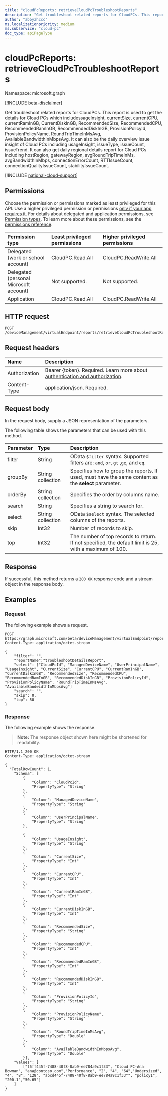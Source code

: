 ```yaml
---
title: "cloudPcReports: retrieveCloudPcTroubleshootReports"
description: "Get troubleshoot related reports for CloudPCs. This report is used to get the details for Cloud PCs which includessageInsight, currentSize, currentCPU, currentRamInGB, CurrentDiskInGB, RecommendedSize, RecommendedCPU, RecommendedRamInGB, RecommendedDiskInGB, ProvisionPolicyId, ProvisionPolicyName, RoundTripTimeInMsAvg, AvailableBandwidthInMbpsAvg. It can also be the daily overview issue insight of Cloud PCs including usageInsight, issueType, issueCount, issueTrend. It can also get daily  regional details report for Cloud PCs including hostRegion, gatewayRegion, avgRoundTripTimeInMs, avgBandwidthInMbps, connectionErrorCount, RTTIssueCount, connectionQualityIssueCount, stabilityIssueCount."
author: "abbyzhccc"
ms.localizationpriority: medium
ms.subservice: "cloud-pc"
doc_type: apiPageType
---
```


# cloudPcReports: retrieveCloudPcTroubleshootReports

Namespace: microsoft.graph

[!INCLUDE [beta-disclaimer](../../includes/beta-disclaimer.md)]

Get troubleshoot related reports for CloudPCs. This report is used to get the details for Cloud PCs which includessageInsight, currentSize, currentCPU, currentRamInGB, CurrentDiskInGB, RecommendedSize, RecommendedCPU, RecommendedRamInGB, RecommendedDiskInGB, ProvisionPolicyId, ProvisionPolicyName, RoundTripTimeInMsAvg, AvailableBandwidthInMbpsAvg. It can also be the daily overview issue insight of Cloud PCs including usageInsight, issueType, issueCount, issueTrend. It can also get daily  regional details report for Cloud PCs including hostRegion, gatewayRegion, avgRoundTripTimeInMs, avgBandwidthInMbps, connectionErrorCount, RTTIssueCount, connectionQualityIssueCount, stabilityIssueCount.

[!INCLUDE [national-cloud-support](../../includes/global-only.md)]

## Permissions

Choose the permission or permissions marked as least privileged for this API. Use a higher privileged permission or permissions [only if your app requires it](/graph/permissions-overview#best-practices-for-using-microsoft-graph-permissions). For details about delegated and application permissions, see [Permission types](/graph/permissions-overview#permission-types). To learn more about these permissions, see the [permissions reference](/graph/permissions-reference).

|Permission type|Least privileged permissions|Higher privileged permissions|
|:---|:---|:---|
|Delegated (work or school account)|CloudPC.Read.All|CloudPC.ReadWrite.All|
|Delegated (personal Microsoft account)|Not supported.|Not supported.|
|Application|CloudPC.Read.All|CloudPC.ReadWrite.All|

## HTTP request

<!-- {
  "blockType": "ignored"
}
-->
``` http
POST /deviceManagement/virtualEndpoint/reports/retrieveCloudPcTroubleshootReports
```

## Request headers

|Name|Description|
|:---|:---|
|Authorization|Bearer {token}. Required. Learn more about [authentication and authorization](/graph/auth/auth-concepts).|
|Content-Type|application/json. Required.|

## Request body

In the request body, supply a JSON representation of the parameters.

The following table shows the parameters that can be used with this method.

| Parameter | Type              | Description                                                                                            |
|:----------|:------------------|:-------------------------------------------------------------------------------------------------------|
| filter    | String            | OData `$filter` syntax. Supported filters are: `and`, `or`, `gt` ,`ge`, and `eq`.                      |
| groupBy   | String collection | Specifies how to group the reports. If used, must have the same content as the **select** parameter.   |
| orderBy   | String collection | Specifies the order by columns name.              |
| search    | String            | Specifies a string to search for.                                                                      |
| select    | String collection | OData `$select` syntax. The selected columns of the reports.                                           |
| skip      | Int32             | Number of records to skip.                                                                             |
| top       | Int32             | The number of top records to return. If not specified, the default limit is 25, with a maximum of 100. |

## Response

If successful, this method returns a `200 OK` response code and a stream object in the response body.

## Examples

### Request

The following example shows a request.

``` http
POST https://graph.microsoft.com/beta/deviceManagement/virtualEndpoint/reports/retrieveCloudPcTroubleshootReports
Content-Type: application/octet-stream

{
    "filter": "",
    "reportName":"troubleshootDetailsReport",
    "select": ["CloudPcId", "ManagedDeviceName", "UserPrincipalName", "UsageInsight", "CurrentSize", "CurrentCPU", "CurrentRamInGB", "CurrentDiskInGB", "RecommendedSize", "RecommendedCPU", "RecommendedRamInGB", "RecommendedDiskInGB", "ProvisionPolicyId", "ProvisionPolicyName", "RoundTripTimeInMsAvg", "AvailableBandwidthInMbpsAvg"]
    "search": "",
    "skip": 0,
    "top": 50
}
```


### Response

The following example shows the response.

>**Note:** The response object shown here might be shortened for readability.

<!-- {
  "blockType": "response",
  "truncated": true,
  "@odata.type": "Edm.Stream"
}
-->
``` http
HTTP/1.1 200 OK
Content-Type: application/octet-stream

{
  "TotalRowCount": 1,
    "Schema": [
        {
            "Column": "CloudPcId",
            "PropertyType": "String"
        },
        {
            "Column": "ManagedDeviceName",
            "PropertyType": "String"
        },
        {
            "Column": "UserPrincipalName",
            "PropertyType": "String"
        },

        {
            "Column": "UsageInsight",
            "PropertyType": "String"
        },
        {
            "Column": "CurrentSize",
            "PropertyType": "Int"
        },
        {
            "Column": "CurrentCPU",
            "PropertyType": "Int"
        },
        {
            "Column": "CurrentRamInGB",
            "PropertyType": "Int"
        },
        {
            "Column": "CurrentDiskInGB",
            "PropertyType": "Int"
        },
        {
            "Column": "RecommendedSize",
            "PropertyType": "String"
        },
        {
            "Column": "RecommendedCPU",
            "PropertyType": "Int"
        },
        {
            "Column": "RecommendedRamInGB",
            "PropertyType": "Int"
        },
        {
            "Column": "RecommendedDiskInGB",
            "PropertyType": "Int"
        },
        {
            "Column": "ProvisionPolicyId",
            "PropertyType": "String"
        },
        {
            "Column": "ProvisionPolicyName",
            "PropertyType": "String"
        },
        {
            "Column": "RoundTripTimeInMsAvg",
            "PropertyType": "Double"
        },
        {
            "Column": "AvailableBandwidthInMbpsAvg",
            "PropertyType": "Double"
        }],
    "Values": [
        ["f5ff445f-7488-40f8-8ab9-ee784a9c1f33", "Cloud PC-Ana Bowman", "ana@contoso.com","Performance", "2", "4", "64","Undersized", "4", "8", "128", "abcd445f-7488-40f8-8ab9-ee784a9c1f33"", "policy1", "200.1","50.65"]
    ]
}
```
